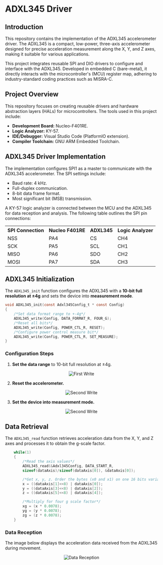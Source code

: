 # ADXL345 Driver

## Introduction

This repository contains the implementation of the ADXL345 accelerometer driver. The ADXL345 is a compact, low-power, three-axis accelerometer designed for precise acceleration measurement along the X, Y, and Z axes, making it suitable for various applications.

This project integrates reusable SPI and DIO drivers to configure and interface with the ADXL345. Developed in embedded C (bare-metal), it directly interacts with the microcontroller's (MCU) register map, adhering to industry-standard coding practices such as MISRA-C.

## Project Overview

This repository focuses on creating reusable drivers and hardware abstraction layers (HALs) for microcontrollers. The tools used in this project include:

- **Development Board:** Nucleo-F401RE.
- **Logic Analyzer:** KY-57.
- **IDE/Debugger:** Visual Studio Code (PlatformIO extension).
- **Compiler Toolchain:** GNU ARM Embedded Toolchain.

## ADXL345 Driver Implementation

The implementation configures SPI1 as a master to communicate with the ADXL345 accelerometer. The SPI settings include:

- Baud rate: 4 kHz.
- Full-duplex communication.
- 8-bit data frame format.
- Most significant bit (MSB) transmission.

A KY-57 logic analyzer is connected between the MCU and the ADXL345 for data reception and analysis. The following table outlines the SPI pin connections:

<div align="center">
<table>
  <tr>
    <th>SPI Connection</th>
    <th>Nucleo F401RE</th>
    <th>ADXL345</th>
    <th>Logic Analyzer</th>
  </tr>
  <tr>
    <td>NSS</td>
    <td>PA4</td>
    <td>CS</td>
    <td>CH4</td>
  </tr>
  <tr>
    <td>SCK</td>
    <td>PA5</td>
    <td>SCL</td>
    <td>CH1</td>
  </tr>
  <tr>
    <td>MISO</td>
    <td>PA6</td>
    <td>SDO</td>
    <td>CH2</td>
  </tr>
  <tr>
    <td>MOSI</td>
    <td>PA7</td>
    <td>SDA</td>
    <td>CH3</td>
  </tr>
</table>
</div>

## ADXL345 Initialization

The `ADXL345_init` function configures the ADXL345 with a **10-bit full resolution at ±4g** and sets the device into **measurement mode**.

```c
void ADXL345_init(const Adxl345Config_t * const Config)
{
    /*Set data format range to +-4g*/
    ADXL345_write(Config, DATA_FORMAT_R, FOUR_G);
    /*Reset all bits*/
    ADXL345_write(Config, POWER_CTL_R, RESET);
    /*Configure power control measure bit*/
    ADXL345_write(Config, POWER_CTL_R, SET_MEASURE);
}
```

### Configuration Steps

1. **Set the data range** to 10-bit full resolution at ±4g.
<p align="center">
    <img src="https://github.com/JoseLuis-Figueroa/adxl345-driver/assets/113542682/2fc53852-9000-497e-adeb-a27cda8ed1a8" alt="First Write">
</p>

2. **Reset the accelerometer.**
<p align="center">
    <img src="https://github.com/JoseLuis-Figueroa/adxl345-driver/assets/113542682/d2bc4880-6d65-4371-8289-6dfaf345e821" alt="Second Write">
</p>

3. **Set the device into measurement mode.**
<p align="center">
    <img src="https://github.com/JoseLuis-Figueroa/adxl345-driver/assets/113542682/c92d7f24-4294-45a9-9f21-be3770457d51" alt="Second Write">
</p>

## Data Retrieval

The `ADXL345_read` function retrieves acceleration data from the X, Y, and Z axes and processes it to obtain the g-scale factor.
```c
    while(1)
    {
        /*Read the axis values*/
        ADXL345_read(&Adxl345Config, DATA_START_R, 
        sizeof(dataAxis)/sizeof(dataAxis[0]), &dataAxis[0]);

        /*Get x, y, z. Order the bytes (x0 and x1) on one 16 bits variable*/
        x = ((dataAxis[1]<<8) | dataAxis[0]);
        y = ((dataAxis[3]<<8) | dataAxis[2]);
        z = ((dataAxis[5]<<8) | dataAxis[4]);

        /*Multiply for four g scale factor*/
        xg = (x * 0.0078);
        yg = (y * 0.0078);
        zg = (z * 0.0078);
    }
```

### Data Reception

The image below displays the acceleration data received from the ADXL345 during movement.
<p align="center">
    <img src="https://github.com/JoseLuis-Figueroa/adxl345-driver/assets/113542682/c8f30ba3-87d8-4476-9ba4-755f3359aa86" alt="Data Reception">
</p>
